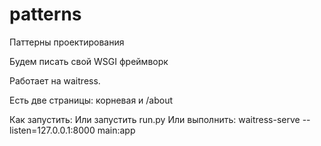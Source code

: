 # patterns
Паттерны проектирования

Будем писать свой WSGI фреймворк

Работает на waitress.

Есть две страницы:
корневая и /about

Как запустить:
Или запустить run.py
Или выполнить: waitress-serve --listen=127.0.0.1:8000 main:app



